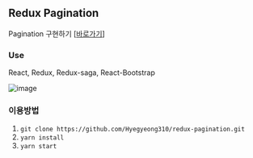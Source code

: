 ## Redux Pagination
Pagination 구현하기 [[바로가기](https://hyegyeong310.github.io/redux-pagination/)]

### Use
React, Redux, Redux-saga, React-Bootstrap

![image](https://user-images.githubusercontent.com/25483027/94597745-e6926280-02c8-11eb-9ab5-c41e74e4caaf.png)

### 이용방법
1. `git clone https://github.com/Hyegyeong310/redux-pagination.git`
2. `yarn install`
3. `yarn start`
